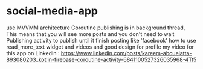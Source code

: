 # social-media-app
use MVVMM architecture
Coroutine
publishing is in background thread, This means that you will see more posts and you don't need to wait Publishing activity to publish until it finish posting like 'facebook'
how to use read_more_text widget
and videos and good design for profile
my video for this app on LinkedIn : https://www.linkedin.com/posts/kareem-abouelatta-893080203_kotlin-firebase-coroutine-activity-6841100527326035968-4Tt5
